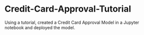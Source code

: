 # Credit-Card-Approval-Tutorial
Using a tutorial, created a Credit Card Approval Model in a Jupyter notebook and deployed the model. 
